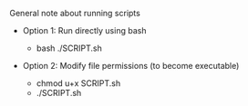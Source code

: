 General note about running scripts

* Option 1: Run directly using bash
    - bash ./SCRIPT.sh

* Option 2: Modify file permissions (to become executable)
    - chmod u+x SCRIPT.sh
    - ./SCRIPT.sh
